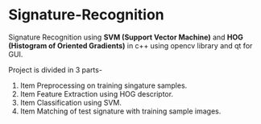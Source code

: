 # Signature-Recognition
Signature Recognition using **SVM (Support Vector Machine)** and **HOG (Histogram of Oriented Gradients)** in c++ using opencv library and qt for GUI. 

Project is divided in 3 parts- 
1. Item Preprocessing on training singature samples.
2. Item Feature Extraction using HOG descriptor. 
3. Item Classification using SVM.
4. Item Matching of test signature with training sample images.
